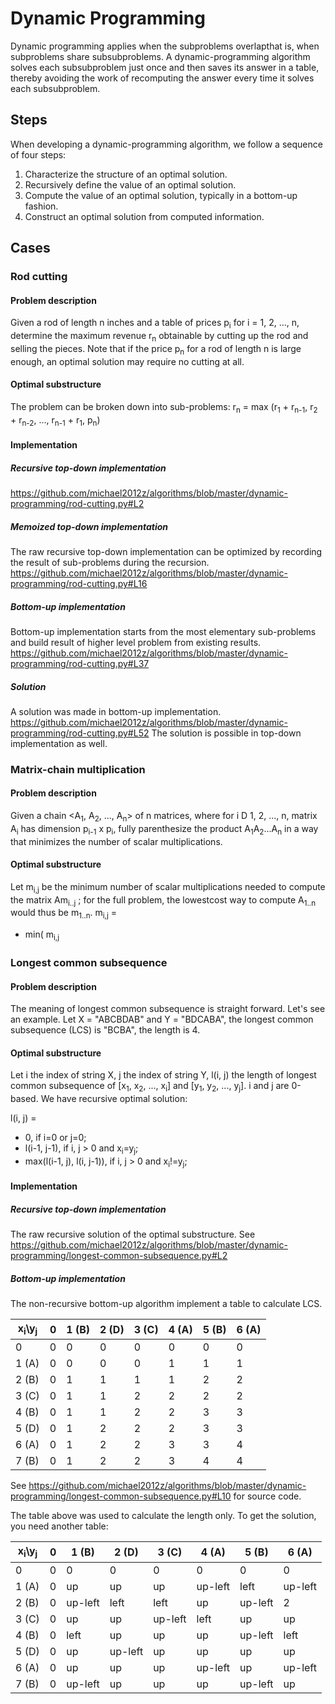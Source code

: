 # Dynamic Programming
Dynamic programming applies when the subproblems overlapthat is, when subproblems share subsubproblems. 
A dynamic-programming algorithm solves each subsubproblem just once and then saves its answer in a table, thereby avoiding the work of recomputing the answer every time it solves each subsubproblem.

## Steps
When developing a dynamic-programming algorithm, we follow a sequence of
four steps:
1. Characterize the structure of an optimal solution.
2. Recursively define the value of an optimal solution.
3. Compute the value of an optimal solution, typically in a bottom-up fashion.
4. Construct an optimal solution from computed information.

## Cases

### Rod cutting

#### Problem description
Given a rod of length n inches and a table of prices p<sub>i</sub> for i = 1, 2, ..., n, determine the maximum revenue r<sub>n</sub> obtainable by cutting up the rod and selling the pieces. Note that if the price p<sub>n</sub> for a rod of length n is large enough, an optimal solution may require no cutting at all.

#### Optimal substructure
The problem can be broken down into sub-problems:
r<sub>n</sub> = max (r<sub>1</sub> + r<sub>n-1</sub>, r<sub>2</sub> + r<sub>n-2</sub>, ..., r<sub>n-1</sub> + r<sub>1</sub>, p<sub>n</sub>)

#### Implementation
##### Recursive top-down implementation
https://github.com/michael2012z/algorithms/blob/master/dynamic-programming/rod-cutting.py#L2

##### Memoized top-down implementation
The raw recursive top-down implementation can be optimized by recording the result of sub-problems during the recursion.
https://github.com/michael2012z/algorithms/blob/master/dynamic-programming/rod-cutting.py#L16

##### Bottom-up implementation
Bottom-up implementation starts from the most elementary sub-problems and build result of higher level problem from existing results.
https://github.com/michael2012z/algorithms/blob/master/dynamic-programming/rod-cutting.py#L37

##### Solution
A solution was made in bottom-up implementation.
https://github.com/michael2012z/algorithms/blob/master/dynamic-programming/rod-cutting.py#L52
The solution is possible in top-down implementation as well.

### Matrix-chain multiplication

#### Problem description
Given a chain <A<sub>1</sub>, A<sub>2</sub>, ..., A<sub>n</sub>> of n matrices, where for i D 1, 2, ..., n, matrix A<sub>i</sub> has dimension p<sub>i-1</sub> x p<sub>i</sub>, fully parenthesize the product A<sub>1</sub>A<sub>2</sub>...A<sub>n</sub> in a way that minimizes the number of scalar multiplications.

#### Optimal substructure
Let m<sub>i,j</sub> be the minimum number of scalar multiplications needed to compute the matrix Am<sub>i..j</sub> ; for the full problem, the lowestcost way to compute A<sub>1..n</sub> would thus be m<sub>1..n</sub>.
m<sub>i,j</sub> = 
- min( m<sub>i,j</sub> 


### Longest common subsequence
#### Problem description
The meaning of longest common subsequence is straight forward. Let's see an example. Let X = "ABCBDAB" and Y = "BDCABA", the longest common subsequence (LCS) is "BCBA", the length is 4.

#### Optimal substructure
Let i the index of string X, j the index of string Y, l(i, j) the length of longest common subsequence of \[x<sub>1</sub>, x<sub>2</sub>, ..., x<sub>i</sub>\] and \[y<sub>1</sub>, y<sub>2</sub>, ..., y<sub>j</sub>\]. i and j are 0-based. We have recursive optimal solution:

l(i, j) = 
- 0, if i=0 or j=0;
- l(i-1, j-1), if i, j > 0 and x<sub>i</sub>=y<sub>j</sub>;
- max(l(i-1, j), l(i, j-1)), if i, j > 0 and x<sub>i</sub>!=y<sub>j</sub>;

#### Implementation
##### Recursive top-down implementation
The raw recursive solution of the optimal substructure. See https://github.com/michael2012z/algorithms/blob/master/dynamic-programming/longest-common-subsequence.py#L2

##### Bottom-up implementation
The non-recursive bottom-up algorithm implement a table to calculate LCS.

|x<sub>i</sub>\y<sub>j</sub>|0|1 (B)|2 (D)|3 (C)|4 (A)|5 (B)|6 (A)|
|-|-|-|-|-|-|-|-|
|0 |0|0|0|0|0|0|0|
|1 (A)|0|0|0|0|1|1|1|
|2 (B)|0|1|1|1|1|2|2|
|3 (C)|0|1|1|2|2|2|2|
|4 (B)|0|1|1|2|2|3|3|
|5 (D)|0|1|2|2|2|3|3|
|6 (A)|0|1|2|2|3|3|4|
|7 (B)|0|1|2|2|3|4|4|

See https://github.com/michael2012z/algorithms/blob/master/dynamic-programming/longest-common-subsequence.py#L10 for source code.

The table above was used to calculate the length only. To get the solution, you need another table:

|x<sub>i</sub>\y<sub>j</sub>|0|1 (B)|2 (D)|3 (C)|4 (A)|5 (B)|6 (A)|
|-|-|-|-|-|-|-|-|
|0 |0|0|0|0|0|0|0|
|1 (A)|0|up|up|up|up-left|left|up-left|
|2 (B)|0|up-left|left|left|up|up-left|2|
|3 (C)|0|up|up|up-left|left|up|up|
|4 (B)|0|left|up|up|up|up-left|left|
|5 (D)|0|up|up-left|up|up|up|up|
|6 (A)|0|up|up|up|up-left|up|up-left|
|7 (B)|0|up-left|up|up|up|up-left|up|

